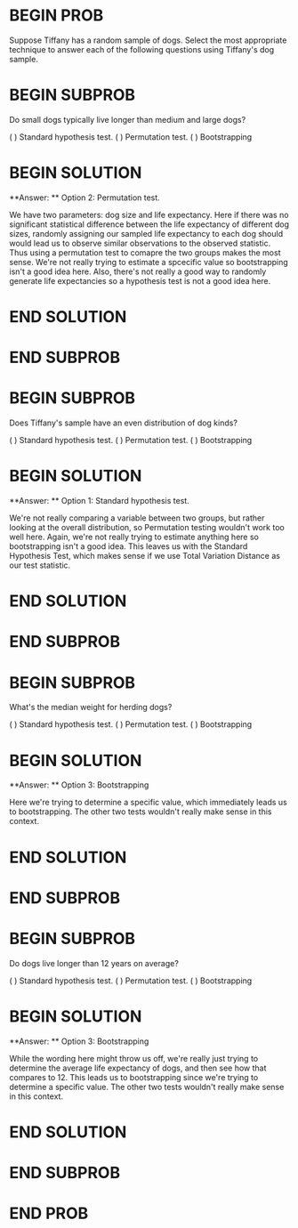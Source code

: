 # BEGIN PROB

Suppose Tiffany has a random sample of dogs. Select the most
appropriate technique to answer each of the following questions using
Tiffany's dog sample.

# BEGIN SUBPROB

Do small dogs typically live longer than medium and large dogs?

( ) Standard hypothesis test.
( ) Permutation test.
( ) Bootstrapping

# BEGIN SOLUTION

**Answer: ** Option 2: Permutation test.

We have two parameters: dog size and life expectancy. Here if there was no significant statistical difference between the life expectancy of different dog sizes, randomly assigning our sampled life expectancy to each dog should would lead us to observe similar observations to the observed statistic. Thus using a permutation test to comapre the two groups makes the most sense. We're not really trying to estimate a spcecific value so bootstrapping isn't a good idea here. Also, there's not really a good way to randomly generate life expectancies so a hypothesis test is not a good idea here. 

# END SOLUTION

# END SUBPROB

# BEGIN SUBPROB

Does Tiffany's sample have an even distribution of dog kinds?

( ) Standard hypothesis test.
( ) Permutation test.
( ) Bootstrapping

# BEGIN SOLUTION

**Answer: ** Option 1: Standard hypothesis test.

We're not really comparing a variable between two groups, but rather looking at the overall distribution, so Permutation testing wouldn't work too well here. Again, we're not really trying to estimate anything here so bootstrapping isn't a good idea. This leaves us with the Standard Hypothesis Test, which makes sense if we use Total Variation Distance as our test statistic.

# END SOLUTION

# END SUBPROB

# BEGIN SUBPROB

What's the median weight for herding dogs?

( ) Standard hypothesis test.
( ) Permutation test.
( ) Bootstrapping

# BEGIN SOLUTION

**Answer: ** Option 3: Bootstrapping

Here we're trying to determine a specific value, which immediately leads us to bootstrapping. The other two tests wouldn't really make sense in this context.

# END SOLUTION

# END SUBPROB

# BEGIN SUBPROB

Do dogs live longer than 12 years on average?

( ) Standard hypothesis test.
( ) Permutation test.
( ) Bootstrapping

# BEGIN SOLUTION

**Answer: ** Option 3: Bootstrapping

While the wording here might throw us off, we're really just trying to determine the average life expectancy of dogs, and then see how that compares to 12. This leads us to bootstrapping since we're trying to determine a specific value. The other two tests wouldn't really make sense in this context.

# END SOLUTION

# END SUBPROB

# END PROB
